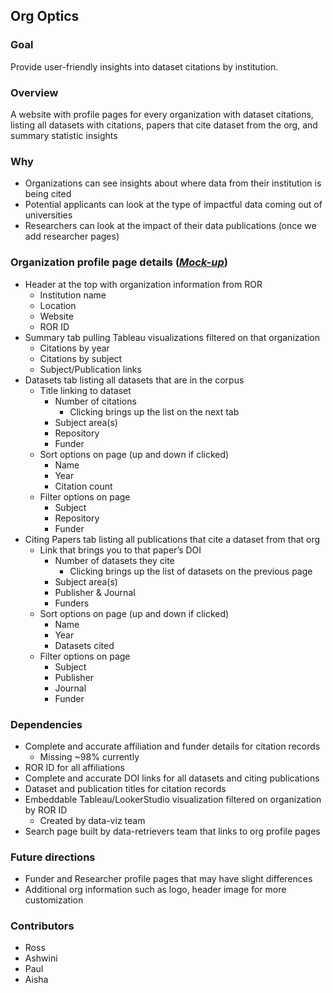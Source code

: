 ## Org Optics

### Goal
Provide user-friendly insights into dataset citations by institution.

### Overview
A website with profile pages for every organization with dataset citations, listing all datasets with citations, papers that cite dataset from the org, and summary statistic insights

### Why
- Organizations can see insights about where data from their institution is being cited
- Potential applicants can look at the type of impactful data coming out of universities
- Researchers can look at the impact of their data publications (once we add researcher pages)

### Organization profile page details (_[Mock-up](https://docs.google.com/presentation/d/1Zxmi0uE597ADKV-C9dUEYbQCExrdAjOpOD8Bwkg4uLQ/edit#slide=id.p)_)
- Header at the top with organization information from ROR 
   - Institution name
   - Location 
   - Website 
   - ROR ID 
- Summary tab pulling Tableau visualizations filtered on that organization 
   - Citations by year 
   - Citations by subject 
   - Subject/Publication links 
- Datasets tab listing all datasets that are in the corpus
   - Title linking to dataset
     - Number of citations
       - Clicking brings up the list on the next tab
     - Subject area(s)
     - Repository 
     - Funder
  - Sort options on page (up and down if clicked)
    - Name 
    - Year 
    - Citation count 
  - Filter options on page 
    - Subject  
    - Repository 
    - Funder 
- Citing Papers tab listing all publications that cite a dataset from that org 
  - Link that brings you to that paper’s DOI 
    - Number of datasets they cite 
      - Clicking brings up the list of datasets on the previous page 
    - Subject area(s)
    - Publisher & Journal 
    - Funders 
  - Sort options on page (up and down if clicked)
    - Name 
    - Year 
    - Datasets cited 
  - Filter options on page
    - Subject 
    - Publisher 
    - Journal 
    - Funder


### Dependencies

- Complete and accurate affiliation and funder details for citation records
   - Missing ~98% currently 
- ROR ID for all affiliations 
- Complete and accurate DOI links for all datasets and citing publications 
- Dataset and publication titles for citation records 
- Embeddable Tableau/LookerStudio visualization filtered on organization by ROR ID 
   - Created by data-viz team 
- Search page built by data-retrievers team that links to org profile pages

### Future directions
- Funder and Researcher profile pages that may have slight differences
- Additional org information such as logo, header image for more customization

### Contributors

- Ross
- Ashwini
- Paul
- Aisha
